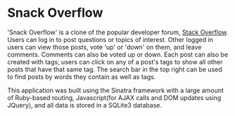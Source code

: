 # Snack Overflow

'Snack Overflow' is a clone of the popular developer forum, [Stack Overflow](http://stackoverflow.com/ "Stack Overflow").  Users can log in to post questions or topics of interest. Other logged in users can view those posts, vote 'up' or 'down' on them, and leave comments. Comments can also be voted up or down. Each post can also be created with tags; users can click on any of a post's tags to show all other posts that have that same tag. The search bar in the top right can be used to find posts by words they contain as well as tags.

This application was built using the Sinatra framework with a large amount of Ruby-based routing, Javascript(for AJAX calls and DOM updates using JQuery), and all data is stored in a SQLite3 database. 
